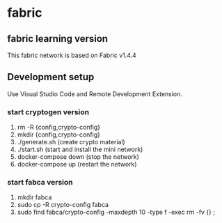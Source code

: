 # fabric
## fabric learning version 
This fabric network is based on Fabric v1.4.4

## Development setup
Use Visual Studio Code and Remote Development Extension.

### start cryptogen version

1. rm -R {config,crypto-config}
2. mkdir {config,crypto-config}
3. ./generate.sh (create crypto material)
4. ./start.sh (start and install the mini network)
5. docker-compose down (stop the network)
6. docker-compose up (restart the network)

### start fabca version
1. mkdir fabca
2. sudo cp -R crypto-config fabca
3. sudo find fabca/crypto-config -maxdepth 10 -type f -exec rm -fv {} \;


